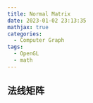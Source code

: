 ```yaml
---
title: Normal Matrix
date: 2023-01-02 23:13:35
mathjax: true
categories:
  - Computer Graph
tags:
  - OpenGL
  - math
---
```



## 法线矩阵

